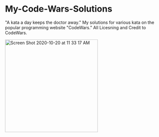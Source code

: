 # My-Code-Wars-Solutions

"A kata a day keeps the doctor away." My solutions for various kata on the popular programming website "CodeWars."
All Licesning and Credit to CodeWars.

<img width="305" alt="Screen Shot 2020-10-20 at 11 33 17 AM" src="https://user-images.githubusercontent.com/67703043/96624002-652b6000-12c9-11eb-9a6a-e8f36e9291d1.png">


